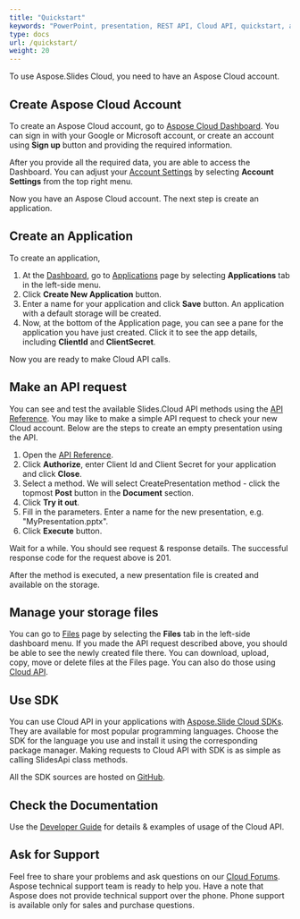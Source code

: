 ```yaml
---
title: "Quickstart"
keywords: "PowerPoint, presentation, REST API, Cloud API, quickstart, account, dashboard, API reference, SDK"
type: docs
url: /quickstart/
weight: 20
---
```


To use Aspose.Slides Cloud, you need to have an Aspose Cloud account.

## Create Aspose Cloud Account

To create an Aspose Cloud account, go to [Aspose Cloud Dashboard](https://dashboard.aspose.cloud/).
You can sign in with your Google or Microsoft account, or create an account using **Sign up** button and providing the required information.

After you provide all the required data, you are able to access the Dashboard.
You can adjust your [Account Settings](https://id.containerize.com/admin/) by selecting **Account Settings** from the top right menu.

Now you have an Aspose Cloud account. The next step is create an application.

## Create an Application

To create an application,

1. At the [Dashboard](https://dashboard.aspose.cloud/), go to [Applications](https://dashboard.aspose.cloud/applications) page by selecting **Applications** tab in the left-side menu.
2. Click **Create New Application** button.
3. Enter a name for your application and click **Save** button. An application with a default storage will be created.
4. Now, at the bottom of the Application page, you can see a pane for the application you have just created. Click it to see the app details, including **ClientId** and **ClientSecret**.

Now you are ready to make Cloud API calls.

## Make an API request

You can see and test the available Slides.Cloud API methods using the [API Reference](https://apireference.aspose.cloud/slide).
You may like to make a simple API request to check your new Cloud account. Below are the steps to create an empty presentation using the API.

1. Open the [API Reference](https://apireference.aspose.cloud/slide).
2. Click **Authorize**, enter Client Id and Client Secret for your application and click **Close**.
3. Select a method. We will select CreatePresentation method - click the topmost **Post** button in the **Document** section.
4. Click **Try it out**.
5. Fill in the parameters. Enter a name for the new presentation, e.g. "MyPresentation.pptx".
6. Click **Execute** button.

Wait for a while. You should see request & response details. The successful response code for the request above is 201.

After the method is executed, a new presentation file is created and available on the storage.

## Manage your storage files

You can go to [Files](https://dashboard.aspose.cloud/files) page by selecting the **Files** tab in the left-side dashboard menu.
If you made the API request described above, you should be able to see the newly created file there. You can download, upload, copy, move or delete files at the Files page. You can also do those using [Cloud API](https://apireference.aspose.cloud/slides/#/File).

## Use SDK

You can use Cloud API in your applications with [Aspose.Slide Cloud SDKs](https://products.aspose.cloud/slides/family). They are available for most popular programming languages. Choose the SDK for the language you use and install it using the corresponding package manager.
Making requests to Cloud API with SDK is as simple as calling SlidesApi class methods.

All the SDK sources are hosted on [GitHub](https://github.com/aspose-slide-cloud/).

## Check the Documentation

Use the [Developer Guide](https://docs.aspose.cloud/slides/developer-guide/) for details & examples of usage of the Cloud API.

## Ask for Support

Feel free to share your problems and ask questions on our [Cloud Forums](http://forum.aspose.cloud/). Aspose technical support team is ready to help you. Have a note that Aspose does not provide technical support over the phone. Phone support is available only for sales and purchase questions.
